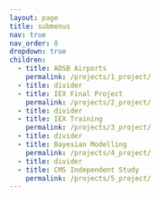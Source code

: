 ```yaml
---
layout: page
title: submenus
nav: true
nav_order: 8
dropdown: true
children:
  - title: ADSB Airports
    permalink: /projects/1_project/
  - title: divider
  - title: IEX Final Project
    permalink: /projects/2_project/
  - title: divider
  - title: IEX Training
    permalink: /projects/3_project/
  - title: divider
  - title: Bayesian Modelling
    permalink: /projects/4_project/
  - title: divider
  - title: CMS Independent Study
    permalink: /projects/5_project/
---
```

